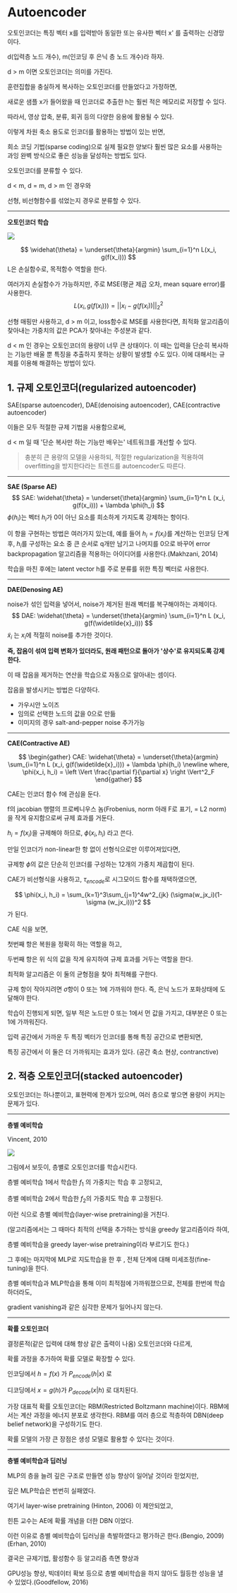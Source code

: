 # Autoencoder

오토인코더는 특징 벡터 x를 입력받아 동일한 또는 유사한 벡터 x' 를 출력하는 신경망이다.



d(입력층 노드 개수), m(인코딩 후 은닉 층 노드 개수)라 하자.

d > m 이면 오토인코더는 의미를 가진다.

훈련집합을 충실하게 복사하는 오토인코더를 만들었다고 가정하면,

새로운 샘플 x가 들어왔을 때 인코더로 추출한 h는 훨씬 적은 메모리로 저장할 수 있다.

따라서, 영상 압축, 분류, 회귀 등의 다양한 응용에 활용될 수 있다.

이렇게 차원 축소 용도로 인코더를 활용하는 방법이 있는 반면,



희소 코딩 기법(sparse coding)으로 실제 필요한 양보다 훨씬 많은 요소를 사용하는 과잉 완벽 방식으로 좋은 성능을 달성하는 방법도 있다.



오토인코더를 분류할 수 있다.

d < m, d = m, d > m 인 경우와

선형, 비선형함수를 섞었는지 경우로 분류할 수 있다.



---

**오토인코더 학습**

![](https://i.ibb.co/QfcpNh0/image.png)


$$
\widehat{\theta} = \underset{\theta}{argmin} \sum_{i=1}^n L(x_i, g(f(x_i)))
$$
L은 손실함수로, 목적함수 역할을 한다.

여러가지 손실함수가 가능하지만, 주로 MSE(평균 제곱 오차, mean square error)를 사용한다.
$$
L(x_i, g(f(x_i))) = ||x_i - g(f(x_i))||^2_2
$$


선형 매핑만 사용하고, d > m 이고, loss함수로 MSE를 사용한다면, 최적화 알고리즘이 찾아내는 가중치의 값은 PCA가 찾아내는 주성분과 같다.

d < m 인 경우는 오토인코더의 용량이 너무 큰 상태이다. 이 때는 입력을 단순히 복사하는 기능만 배울 뿐 특징을 추출하지 못하는 상황이 발생할 수도 있다. 이에 대해서는 규제를 이용해 해결하는 방법이 있다.





## 1. 규제 오토인코더(regularized autoencoder)

SAE(sparse autoencoder), DAE(denoising autoencoder), CAE(contractive autoencoder)

이들은 모두 적절한 규제 기법을 사용함으로써,

d < m 일 때 '단순 복사만 하는 기능만 배우는' 네트워크를 개선할 수 있다.

> 충분히 큰 용량의 모델을 사용하되, 적절한 regularization을 적용하여 overfitting을 방지한다라는 트렌드를 autoencoder도 따른다.



---

**SAE (Sparse AE)**
$$
SAE: \widehat{\theta} = \underset{\theta}{argmin} \sum_{i=1}^n L (x_i, g(f(x_i))) + \lambda \phi(h_i)
$$
$\phi(h_i)$는 벡터 $h_i$가 0이 아닌 요소를 희소하게 가지도록 강제하는 항이다.

이 항을 구현하는 방법은 여러가지 있는데, 예를 들어 $h_i = f(x_i)$를 계산하는 인코딩 단계 후, $h_i$를 구성하는 요소 중 큰 순서로 q개만 남기고 나머지를 0으로 바꾸어 error backpropagation 알고리즘을 적용하는 아이디어를 사용한다.(Makhzani, 2014)

학습을 마친 후에는 latent vector h를 주로 분류를 위한 특징 벡터로 사용한다.

---

**DAE(Denosing AE)**

noise가 섞인 입력을 넣어서, noise가 제거된 원래 벡터를 복구해야하는 과제이다.
$$
DAE: \widehat{\theta} = \underset{\theta}{argmin} \sum_{i=1}^n L (x_i, g(f(\widetilde{x}_i)))
$$
$\widetilde{x}_i$ 는 $x_i$에 적절히 noise를 추가한 것이다.

**즉, 잡음이 섞여 입력 변화가 있더라도, 원래 패턴으로 돌아가 '상수'로 유지되도록 강제한다.**

이 때 잡음을 제거하는 연산을 학습으로 자동으로 알아내는 셈이다.



잡음을 발생시키는 방법은 다양하다.

* 가우시안 노이즈
* 임의로 선택한 노드의 값을 0으로 만듦
* 이미지의 경우 salt-and-pepper noise 추가가능





---

**CAE(Contractive AE)**


$$
\begin{gather}
CAE: \widehat{\theta} = \underset{\theta}{argmin} \sum_{i=1}^n L (x_i, g(f(\widetilde{x}_i))) + \lambda \phi(h_i) \newline 
where, \phi(x_i, h_i) = \left \Vert \frac{\partial f}{\partial x} \right \Vert^2_F
\end{gather}
$$


CAE는 인코더 함수 f에 관심을 둔다.

f의 jacobian 행렬의 프로베니우스 놈(Frobenius, norm 아래 F로 표기, = L2 norm)을 작게 유지함으로써 규제 효과를 거둔다. 

$h_i = f(x_i)$을 규제해야 하므로, $\phi(x_i, h_i)$ 라고 쓴다.

만일 인코더가 non-linear한 항 없이 선형식으로만 이루어져있다면, 

규제항 $\phi$의 값은 단순히 인코더를 구성하는 12개의 가중치 제곱합이 된다.



CAE가 비선형식을 사용하고, $\tau_{encode}$로 시그모이드 함수를 채택하였으면,

$$
\phi(x_i, h_i) = \sum_{k=1}^3\sum_{j=1}^4w^2_{jk} (\sigma(w_jx_i)(1-\sigma (w_jx_i)))^2
$$
가 된다.



CAE 식을 보면, 

첫번째 항은 복원을 정확히 하는 역할을 하고, 

두번째 항은 위 식의 값을 작게 유지하여 규제 효과를 거두는 역할을 한다.

 최적화 알고리즘은 이 둘의 균형점을 찾아 최적해를 구한다.

규제 항이 작아지려면 $\sigma$항이 0 또는 1에 가까워야 한다. 즉, 은닉 노드가 포화상태에 도달해야 한다. 

학습이 진행되게 되면, 일부 적은 노드만 0 또는 1에서 먼 값을 가지고, 대부분은 0 또는 1에 가까워진다.



입력 공간에서 가까운 두 특징 벡터가 인코더를 통해 특징 공간으로 변환되면,

특징 공간에서 이 둘은 더 가까워지는 효과가 있다. (공간 축소 현상, contranctive)





## 2. 적층 오토인코더(stacked autoencoder)

오토인코더는 하나뿐이고, 표현력에 한계가 있으며, 여러 층으로 쌓으면 용량이 커지는 문제가 있다.





---

**층별 예비학습**

Vincent, 2010

![](https://i.ibb.co/GpLJN5P/image.png)



그림에서 보듯이, 층별로 오토인코더를 학습시킨다.

층별 예비학습 1에서 학습한 $f_1$ 의 가중치는 학습 후 고정되고,

층별 예비학습 2에서 학습한 $f_2$의 가중치도 학습 후 고정된다.

이런 식으로 층별 예비학습(layer-wise pretraining)을 거친다.



(알고리즘에서는 그 때마다 최적의 선택을 추가하는 방식을 greedy 알고리즘이라 하여,

층별 예비학습을 greedy layer-wise pretraining이라 부르기도 한다.)



그 후에는 마지막에 MLP로 지도학습을 한 후 , 전체 단계에 대해 미세조정(fine-tuning)을 한다.

층별 예비학습과 MLP학습을 통해 이미 최적점에 가까워졌으므로, 전체를 한번에 학습하더라도,

gradient vanishing과 같은 심각한 문제가 일어나지 않는다.



---

**확률 오토인코더**

결정론적(같은 입력에 대해 항상 같은 출력이 나옴) 오토인코더와 다르게,

확률 과정을 추가하여 확률 모델로 확장할 수 있다.



인코딩에서 $h=f(x)$ 가 $P_{encode}(h|x)$ 로

디코딩에서 $x = g(h)$가 $P_{decode}(x|h)$ 로 대치된다.



가장 대표적 확률 오토인코더는 RBM(Restricted Boltzmann machine)이다. RBM에서는 계산 과정을 에너지 분포로 생각한다. RBM를 여러 층으로 적층하여 DBN(deep belief network)을 구성하기도 한다.

확률 모델의 가장 큰 장점은 생성 모델로 활용할 수 있다는 것이다.



---

**층별 예비학습과 딥러닝**

MLP의 층을 늘려 깊은 구조로 만들면 성능 향상이 일어날 것이라 믿었지만,

깊은 MLP학습은 번번히 실패였다.

여기서 layer-wise pretraining (Hinton, 2006) 이 제안되었고, 

힌튼 교수는 AE에 확률 개념을 더한 DBN 이었다.

이런 이유로 층별 예비학습이 딥러닝을 촉발하였다고 평가하곤 한다.(Bengio, 2009) (Erhan, 2010)



결국은 규제기법, 활성함수 등 알고리즘 측면 향상과

GPU성능 향상, 빅데이터 확보 등으로 층별 예비학습을 하지 않아도 월등한 성능을 낼 수 있었다.(Goodfellow, 2016)
